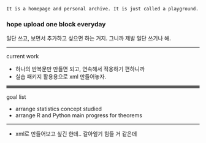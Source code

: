 ```
It is a homepage and personal archive. It is just called a playground.
```

### hope upload one block everyday<br />

일단 쓰고, 보면서 추가하고 싶으면 하는 거지. 그니까 제발 일단 쓰기나 해.

---

current work

- 하나의 반복문만 만들면 되고, 연속해서 적용하기 편하니까
- 실습 패키지 활용용으로 xml 만들어놓자.

<hr style="border-style: dotted; opacity: 0.7;" />
goal list

- arrange statistics concept studied
- arrange R and Python main progress for theorems

---

- xml로 만들어보고 싶긴 한데.. 갈아엎기 힘들 거 같은데
